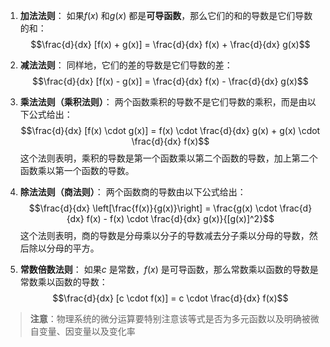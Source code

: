 1. **加法法则**：
   如果$f(x)$ 和$g(x)$ 都是**可导函数**，那么它们的和的导数是它们导数的和：
$$\frac{d}{dx} [f(x) + g(x)] = \frac{d}{dx} f(x) + \frac{d}{dx} g(x)$$

2. **减法法则**：
   同样地，它们的差的导数是它们导数的差：
$$\frac{d}{dx} [f(x) - g(x)] = \frac{d}{dx} f(x) - \frac{d}{dx} g(x)$$

3. **乘法法则（乘积法则）**：
   两个函数乘积的导数不是它们导数的乘积，而是由以下公式给出：
$$\frac{d}{dx} [f(x) \cdot g(x)] = f(x) \cdot \frac{d}{dx} g(x) + g(x) \cdot \frac{d}{dx} f(x)$$
   这个法则表明，乘积的导数是第一个函数乘以第二个函数的导数，加上第二个函数乘以第一个函数的导数。

4. **除法法则（商法则）**：
   两个函数商的导数由以下公式给出：
$$\frac{d}{dx} \left[\frac{f(x)}{g(x)}\right] = \frac{g(x) \cdot \frac{d}{dx} f(x) - f(x) \cdot \frac{d}{dx} g(x)}{[g(x)]^2}$$
   这个法则表明，商的导数是分母乘以分子的导数减去分子乘以分母的导数，然后除以分母的平方。

5. **常数倍数法则**：
   如果$c$ 是常数，$f(x)$ 是可导函数，那么常数乘以函数的导数是常数乘以函数的导数：
$$\frac{d}{dx} [c \cdot f(x)] = c \cdot \frac{d}{dx} f(x)$$

>**注意**：物理系统的微分运算要特别注意该等式是否为多元函数以及明确被微自变量、因变量以及变化率